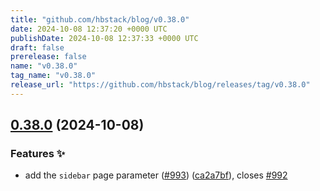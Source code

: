 ```yaml
---
title: "github.com/hbstack/blog/v0.38.0"
date: 2024-10-08 12:37:20 +0000 UTC
publishDate: 2024-10-08 12:37:33 +0000 UTC
draft: false
prerelease: false
name: "v0.38.0"
tag_name: "v0.38.0"
release_url: "https://github.com/hbstack/blog/releases/tag/v0.38.0"
---
```


## [0.38.0](https://github.com/hbstack/blog/compare/v0.37.4...v0.38.0) (2024-10-08)


### Features ✨

* add the `sidebar` page parameter ([#993](https://github.com/hbstack/blog/issues/993)) ([ca2a7bf](https://github.com/hbstack/blog/commit/ca2a7bf8da3212e82dfc14edcfa05a2efc761767)), closes [#992](https://github.com/hbstack/blog/issues/992)
